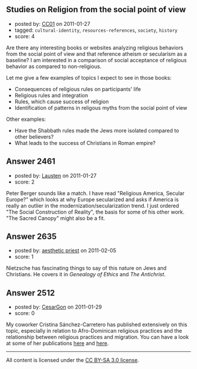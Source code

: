 ## Studies on Religion from the social point of view

- posted by: [CC01](https://stackexchange.com/users/-1/97-cc01) on 2011-01-27
- tagged: `cultural-identity`, `resources-references`, `society`, `history`
- score: 4

Are there any interesting books or websites analyzing religious behaviors from the social point of view and that reference atheism or secularism as a baseline? I am interested in a comparison of social acceptance of religious behavior as compared to non-religious.

Let me give a few examples of topics I expect to see in those books:

 - Consequences of religious rules on participants' life
 - Religious rules and integration
 - Rules, which cause success of religion
 - Identification of patterns in religous myths from the social point of view

Other examples:

 - Have the Shabbath rules made the Jews more isolated compared to other believers?
 - What leads to the success of Christians in Roman empire?


## Answer 2461

- posted by: [Lausten](https://stackexchange.com/users/-1/584-lausten) on 2011-01-27
- score: 2

Peter Berger sounds like a match. I have read "Religious America, Secular Europe?" which looks at why Europe secularized and asks if America is really an outlier in the modernization/secularization trend. I just ordered "The Social Construction of Reality", the basis for some of his other work. "The Sacred Canopy" might also be a fit. 


## Answer 2635

- posted by: [aesthetic priest](https://stackexchange.com/users/-1/1017-aesthetic-priest) on 2011-02-05
- score: 1

Nietzsche has fascinating things to say of this nature on Jews and Christians. He covers it in *Genealogy of Ethics* and *The Antichrist*.


## Answer 2512

- posted by: [CesarGon](https://stackexchange.com/users/-1/80-cesargon) on 2011-01-29
- score: 0

My coworker Cristina Sánchez-Carretero has published extensively on this topic, especially in relation to Afro-Dominican religious practices and the relationship between religious practices and migration. You can have a look at some of her publications <a href="http://csic.academia.edu/CristinaS%C3%A1nchezCarretero/Papers">here</a> and <a href="http://csic.academia.edu/CristinaS%C3%A1nchezCarretero/Books">here</a>.



---

All content is licensed under the [CC BY-SA 3.0 license](https://creativecommons.org/licenses/by-sa/3.0/).
